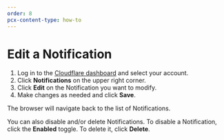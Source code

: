 ```yaml
---
order: 8
pcx-content-type: how-to
---
```


# Edit a Notification

1.  Log in to the [Cloudflare dashboard](https://dash.cloudflare.com/login) and select your account.
2.  Click **Notifications** on the upper right corner.
3.  Click **Edit** on the Notification you want to modify.
4.  Make changes as needed and click **Save**.

The browser will navigate back to the list of Notifications.

<Aside type="note" header="Note">

You can also disable and/or delete Notifications. To disable a Notification, click the **Enabled** toggle. To delete it, click **Delete**.

</Aside>
